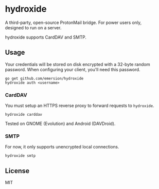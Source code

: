 # hydroxide

A third-party, open-source ProtonMail bridge. For power users only, designed to
run on a server.

hydroxide supports CardDAV and SMTP.

## Usage

Your credentials will be stored on disk encrypted with a 32-byte random
password. When configuring your client, you'll need this password.

```shell
go get github.com/emersion/hydroxide
hydroxide auth <username>
```

### CardDAV

You must setup an HTTPS reverse proxy to forward requests to `hydroxide`.

```shell
hydroxide carddav
```

Tested on GNOME (Evolution) and Android (DAVDroid).

### SMTP

For now, it only supports unencrypted local connections.

```shell
hydroxide smtp
```

## License

MIT
